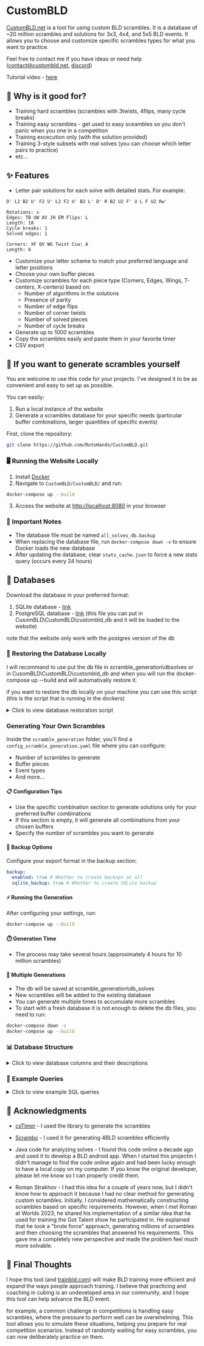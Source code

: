 # CustomBLD

[CustomBLD.net](https://custombld.net/) is a tool for using custom BLD scrambles.
It is a database of ~20 million scrambles and solutions for 3x3, 4x4, and 5x5 BLD events.
It allows you to choose and customize specific scrambles types for what you want to practice.

Feel free to contact me if you have ideas or need help ([contact@custombld.net](contact@custombld.net), [discord](https://discord.com/invite/uTbBjardtn))

Tutorial video - [here](https://youtu.be/o7PhXQPeOrs)

## 🎯 Why is it good for?

- Training hard scrambles (scrambles with 3twists, 4flips, many cycle breaks)
- Training easy scrambles - get used to easy sceambles so you don't panic when you one in a competition
- Training excecution only (with the solution provided)
- Training 3-style subsets with real solves (you can choose which letter pairs to practice)
- etc...

## ✨ Features

- Letter pair solutions for each solve with detailed stats. For example:

```rubik
D' L2 B2 U' F2 U' L2 F2 U' B2 L' D' R B2 U2 F' U L F U2 Rw'

Rotations: x
Edges: TB UW AV JH EM Flips: L
Length: 10
Cycle breaks: 1
Solved edges: 1

Corners: XF QV WG Twist Ccw: A
Length: 6
```

- Customize your letter scheme to match your preferred language and letter positions
- Choose your own buffer pieces
- Customize scrambles for each piece type (Corners, Edges, Wings, T-centers, X-centers) based on:
  - Number of algorithms in the solutions
  - Presence of parity
  - Number of edge flips
  - Number of corner twists
  - Number of solved pieces
  - Number of cycle breaks
- Generate up to 1000 scrambles
- Copy the scrambles easily and paste them in your favorite timer
- CSV export

## 🚀 If you want to generate scrambles yourself

You are welcome to use this code for your projects.
I've designed it to be as convenient and easy to set up as possible.

You can easily:

1. Run a local instance of the website
2. Generate a scrambles database for your specific needs (particular buffer combinations, larger quantities of specific events)

First, clone the repository:

```bash
git clone https://github.com/RotoHands/CustomBLD.git
```

### 🖥️ Running the Website Locally

1. Install [Docker](https://www.docker.com/products/docker-desktop/)
2. Navigate to `CustomBLD/CustomBLD/` and run:

```bash
docker-compose up --build
```

3. Access the website at [http://localhost:8080](http://localhost:8080) in your browser

### 📝 Important Notes

- The database file must be named `all_solves_db.backup`
- When replacing the database file, run `docker-compose down -v` to ensure Docker loads the new database
- After updating the database, clear `stats_cache.json` to force a new stats query (occurs every 24 hours)

## 💾 Databases

Download the database in your preferred format:

1. SQLite database - [link](https://drive.google.com/file/d/1qhtHivpLuTCUB2yj18XttZWo91rlom-k/view?usp=sharing)
2. PostgreSQL database - [link](https://drive.google.com/file/d/1vUnHhm1A_SxuDkCcpskecx7QHRzK3pYX/view?usp=sharing) (this file you can put in CusomBLD\CustomBLD\custombld_db and it will be loaded to the website)

note that the website only work with the postgres version of the db

### 🔄 Restoring the Database Locally

I will recommand to use put the db file in scramble_generation\dbsolves or in CusomBLD\CustomBLD\custombld_db and when you will run the docker-compose up --build and will automativally restore it.

if you want to restore the db locally on your machine you can use this script (this is the script that is running in the dockers)

<details>
<summary>Click to view database restoration script</summary>

For Linux/Mac (bash script):

```bash
#!/bin/bash
set -e

# Configuration
DB_NAME="all_solves_db"
DB_USER="postgres"
PGPASSWORD="postgres"
BACKUP_FILE="all_solves_db.backup"

# Export password for non-interactive use
export PGPASSWORD

# Check if backup file exists
if [ ! -f "$BACKUP_FILE" ]; then
    echo "Error: Backup file '$BACKUP_FILE' not found!"
    exit 1
fi

echo "Starting phased database restore for better performance..."

# Phase 0: Create database if it doesn't exist
echo "Phase 0: Checking for database '$DB_NAME'..."
if ! psql -U "$DB_USER" -tc "SELECT 1 FROM pg_database WHERE datname = '$DB_NAME';" | grep -q 1; then
    echo "Database not found. Creating '$DB_NAME'..."
    createdb -U "$DB_USER" "$DB_NAME"
else
    echo "Database '$DB_NAME' already exists."
fi

# Phase 0b: Drop and recreate public schema
echo "Phase 0b: Dropping and recreating 'public' schema to avoid conflicts..."
psql -U "$DB_USER" -d "$DB_NAME" -c "DROP SCHEMA public CASCADE; CREATE SCHEMA public;"

# Phase 1: Restore schema only
echo "Phase 1: Restoring schema only..."
pg_restore -v --no-owner --no-privileges --section=pre-data -U "$DB_USER" -d "$DB_NAME" "$BACKUP_FILE"

# Phase 2: Restore data only (without indexes)
echo "Phase 2: Restoring data only (without indexes)..."
pg_restore -v --no-owner --no-privileges --section=data --jobs=4 -U "$DB_USER" -d "$DB_NAME" "$BACKUP_FILE"

# Phase 3: Restore indexes and constraints
echo "Phase 3: Creating indexes after data is loaded..."
pg_restore -v --no-owner --no-privileges --section=post-data -U "$DB_USER" -d "$DB_NAME" "$BACKUP_FILE"

# Phase 4: Analyze database
echo "Phase 4: Analyzing database tables for optimized index usage..."
psql -U "$DB_USER" -d "$DB_NAME" -c "ANALYZE scrambles;"

# Phase 5: Verify data integrity
echo "Phase 5: Verifying data integrity..."
ROWS=$(psql -U "$DB_USER" -d "$DB_NAME" -t -c "SELECT COUNT(*) FROM scrambles;" | tr -d '[:space:]')

echo "Database contains $ROWS rows"
if [ "$ROWS" -gt 0 ]; then
    echo "Database restore completed successfully"
else
    echo "WARNING: Database restore may have failed - no rows found"
fi
```

For Windows (save as `restore.bat`):

```batch
@echo off
setlocal EnableDelayedExpansion

:: Configuration
set DB_NAME=all_solves_db
set DB_USER=postgres
set PGPASSWORD=postgres
set BACKUP_FILE=all_solves_db.backup

:: Check if backup file exists
if not exist "%BACKUP_FILE%" (
    echo Error: Backup file %BACKUP_FILE% not found!
    exit /b 1
)

echo Starting phased database restore for better performance...

:: Phase 0: Create database if it doesn't exist
echo Phase 0: Checking for database "%DB_NAME%"...
psql -U "%DB_USER%" -tc "SELECT 1 FROM pg_database WHERE datname = '%DB_NAME%';" | findstr 1 >nul
if errorlevel 1 (
    echo Database not found. Creating "%DB_NAME%"...
    psql -U "%DB_USER%" -c "CREATE DATABASE \"%DB_NAME%\";"
    if errorlevel 1 (
        echo Error creating database
        exit /b 1
    )
) else (
    echo Database "%DB_NAME%" already exists.
)

:: Phase 0b: Drop and recreate public schema
echo Phase 0b: Dropping and recreating 'public' schema to avoid conflicts...
psql -U "%DB_USER%" -d "%DB_NAME%" -c "DROP SCHEMA public CASCADE; CREATE SCHEMA public;"
if errorlevel 1 (
    echo Error while dropping or recreating schema
    exit /b 1
)

:: Phase 1: Restore schema only (without data and indexes)
echo Phase 1: Restoring schema only...
pg_restore -v --no-owner --no-privileges --section=pre-data -U "%DB_USER%" -d "%DB_NAME%" "%BACKUP_FILE%"
if errorlevel 1 (
    echo Error during schema restore
    exit /b 1
)

:: Phase 2: Restore data only (fast, without index maintenance)
echo Phase 2: Restoring data only (without indexes)...
pg_restore -v --no-owner --no-privileges --section=data --jobs=4 -U "%DB_USER%" -d "%DB_NAME%" "%BACKUP_FILE%"
if errorlevel 1 (
    echo Error during data restore
    exit /b 1
)

:: Phase 3: Create indexes after data is loaded
echo Phase 3: Creating indexes after data is loaded...
pg_restore -v --no-owner --no-privileges --section=post-data -U "%DB_USER%" -d "%DB_NAME%" "%BACKUP_FILE%"
if errorlevel 1 (
    echo Error during index creation
    exit /b 1
)

:: Phase 4: Analyze database for optimal query planning
echo Phase 4: Analyzing database tables for optimized index usage...
psql -U "%DB_USER%" -d "%DB_NAME%" -c "ANALYZE scrambles;"
if errorlevel 1 (
    echo Error during database analysis
    exit /b 1
)

:: Phase 5: Verify data integrity
echo Phase 5: Verifying data integrity...
for /f "tokens=*" %%i in ('psql -U "%DB_USER%" -d "%DB_NAME%" -t -c "SELECT COUNT(*) FROM scrambles;" 2^>nul') do (
    set ROWS=%%i
)
set ROWS=!ROWS: =!
echo Database contains !ROWS! rows
if "!ROWS!" gtr "0" (
    echo Database restore completed successfully
) else (
    echo WARNING: Database restore may have failed - no rows found
)

```

</details>

### Generating Your Own Scrambles

Inside the `scramble_generation` folder, you'll find a `config_scramble_generation.yaml` file where you can configure:

- Number of scrambles to generate
- Buffer pieces
- Event types
- And more...

#### 📋 Configuration Tips

- Use the specific combination section to generate solutions only for your preferred buffer combinations
- If this section is empty, it will generate all combinations from your chosen buffers
- Specify the number of scrambles you want to generate

#### 💾 Backup Options

Configure your export format in the backup section:

```yaml
backup:
  enabled: true # Whether to create backups at all
  sqlite_backup: true # Whether to create SQLite backup
```

#### ⚡ Running the Generation

After configuring your settings, run:

```bash
docker-compose up --build
```

#### ⏱️ Generation Time

- The process may take several hours (approximately 4 hours for 10 million scrambles)

#### 🔄 Multiple Generations

- The db will be saved at scramble_generation\db_solves
- New scrambles will be added to the existing database
- You can generate multiple times to accumulate more scrambles
- To start with a fresh database it is not enough to delete the db files, you need to run:

```bash
docker-compose down -v
docker-compose up --build
```

### 📊 Database Structure

<details>
<summary>Click to view database columns and their descriptions</summary>

| Column Name              | Description                                                                                                 |
| ------------------------ | ----------------------------------------------------------------------------------------------------------- |
| `id`                     | Unique identifier for each scramble                                                                         |
| `scramble_type`          | Type of scramble (e.g., "333ni" for 3x3 BLD)                                                                |
| `scramble`               | The actual scramble string                                                                                  |
| `rotations_to_apply`     | Required cube rotations before solving                                                                      |
| `random_key`             | Unique key for sorting efficiently                                                                          |
| `edge_buffer`            | Edge_buffer                                                                                                 |
| `edges`                  | Edges letter pairs solution                                                                                 |
| `edge_length`            | Number of algs in edge solution                                                                             |
| `edges_cycle_breaks`     | Number of cycle breaks in edge solution                                                                     |
| `edges_flipped`          | Number of flipped edges                                                                                     |
| `edges_solved`           | Number of already solved edges                                                                              |
| `flips`                  | List of flipped edge pieces                                                                                 |
| `first_edges`            | String of the first letter of each letter pair, in order to be able to train only specific letter pair sets |
| `corner_buffer`          | Corner_buffer                                                                                               |
| `corners`                | Corners letter pairs solution                                                                               |
| `corner_length`          | Number of algs in corner solution                                                                           |
| `corners_cycle_breaks`   | Number of cycle breaks in corner solution                                                                   |
| `twist_clockwise`        | Number of clockwise corner twists                                                                           |
| `twist_counterclockwise` | Number of counterclockwise corner twists                                                                    |
| `corners_twisted`        | Total number of twisted corners                                                                             |
| `corners_solved`         | Number of already solved corners                                                                            |
| `corner_parity`          | Whether corner parity is present                                                                            |
| `first_corners`          | String of the first letter of each letter pair, in order to be able to train only specific letter pair sets |
| `wing_buffer`            | Wing_buffer                                                                                                 |
| `wings`                  | Wings letter pairs solution                                                                                 |
| `wings_length`           | Number of algs in wing solution                                                                             |
| `wings_cycle_breaks`     | Number of cycle breaks in wing solution                                                                     |
| `wings_solved`           | Number of already solved wings                                                                              |
| `wing_parity`            | Whether wing parity is present                                                                              |
| `first_wings`            | String of the first letter of each letter pair, in order to be able to train only specific letter pair sets |
| `xcenter_buffer`         | X-center_buffer                                                                                             |
| `xcenters`               | X-centers letter pairs solution                                                                             |
| `xcenter_length`         | Number of algs in X-center solution                                                                         |
| `xcenters_cycle_breaks`  | Number of cycle breaks in X-center solution                                                                 |
| `xcenters_solved`        | Number of already solved X-centers                                                                          |
| `xcenter_parity`         | Whether X-center parity is present                                                                          |
| `first_xcenters`         | String of the first letter of each letter pair, in order to be able to train only specific letter pair sets |
| `tcenter_buffer`         | T-center_buffer                                                                                             |
| `tcenters`               | T-centers letter pairs solution                                                                             |
| `tcenter_length`         | Number of algs in T-center solution                                                                         |
| `tcenters_cycle_breaks`  | Number of cycle breaks in T-center solution                                                                 |
| `tcenters_solved`        | Number of already solved T-centers                                                                          |
| `tcenter_parity`         | Whether T-center parity is present                                                                          |
| `first_tcenters`         | String of the first letter of each letter pair, in order to be able to train only specific letter pair sets |

</details>

### 📝 Example Queries

<details>
<summary>Click to view example SQL queries</summary>

#### Regular 15 scrambles from 3x3 BLD

```sql
SELECT * FROM scrambles
WHERE 1=1
AND scramble_type = '333ni'
AND edge_buffer = 'C'
AND corner_buffer = 'C'
AND random_key >= 0.6734778799876431
ORDER BY random_key ASC
LIMIT 15
```

#### Custom edge length and cycle breaks

```sql
SELECT * FROM scrambles
WHERE 1=1
AND scramble_type = '333ni'
AND edge_buffer = 'U'
AND edge_length BETWEEN 4 AND 6
AND edges_cycle_breaks BETWEEN 3 AND 6
AND corner_buffer = 'A'
AND corners_solved BETWEEN 3 AND 3
AND random_key >= 0.3346416817239617
ORDER BY random_key ASC
LIMIT 15
```

#### Practice A-J algs in Edges

```sql
SELECT * FROM scrambles
WHERE 1=1
AND scramble_type = '333ni'
AND (first_edges LIKE '%A%' OR first_edges LIKE '%C%' OR first_edges LIKE '%B%'
     OR first_edges LIKE '%D%' OR first_edges LIKE '%E%' OR first_edges LIKE '%F%'
     OR first_edges LIKE '%G%' OR first_edges LIKE '%H%' OR first_edges LIKE '%I%'
     OR first_edges LIKE '%J%')
AND NOT EXISTS (
    SELECT 1 FROM (
        SELECT substr(first_edges, i, 1) as char
        FROM (SELECT first_edges),
             (SELECT 1 as i UNION SELECT 2 UNION SELECT 3 UNION SELECT 4
              UNION SELECT 5 UNION SELECT 6 UNION SELECT 7 UNION SELECT 8
              UNION SELECT 9 UNION SELECT 10 UNION SELECT 11 UNION SELECT 12)
        WHERE i <= length(first_edges)
    )
    WHERE char NOT IN ('A', 'C', 'B', 'D', 'E', 'F', 'G', 'H', 'I', 'J')
)
AND edge_buffer = 'C'
AND corner_buffer = 'C'
AND random_key >= 0.7550832230858098
ORDER BY random_key ASC
LIMIT 15
```

</details>

## 🙏 Acknowledgments

- [csTimer](https://github.com/cs0x7f/cstimer) - I used the library to generate the scrambles
- [Scrambo](https://github.com/NickColley/scrambo) - I used it for generating 4BLD scrambles efficiently
- Java code for analyzing solves - I found this code online a decade ago and used it to develop a BLD android app. When I started this projectm I didn't manage to find the code online  again and had been lucky enough to have a local copy on my computer. If you know the original developer, please let me know so I can properly credit them.

- Roman Strakhov - I had this idea for a couple of years now, but I didn't know how to approach it because I had no clear method for generating custom scrambles. Initially, I considered mathematically constructing scrambles based on specific requirements. However, when I met Roman at Worlds 2023, he shared his implementation of a similar idea that he used for training the Got Talent show he participated in. He explained that he took a "brute force" approach, generating millions of scrambles and then choosing the scrambles that answered his requirements. This gave me a completely new perspective and made the problem feel much more solvable.

## 💭 Final Thoughts

I hope this tool (and [trainbld.com](https://trainbld.com/)) will make BLD training more efficient and expand the ways people approach training. I believe that practicing and coaching in cubing is an undeveloped area in our community, and I hope this tool can help advance the BLD event.

for example, a common challenge in competitions is handling easy scrambles, where the pressure to perform well can be overwhelming. This tool allows you to simulate these situations, helping you prepare for real competition scenarios. Instead of randomly waiting for easy scrambles, you can now deliberately practice on them.

